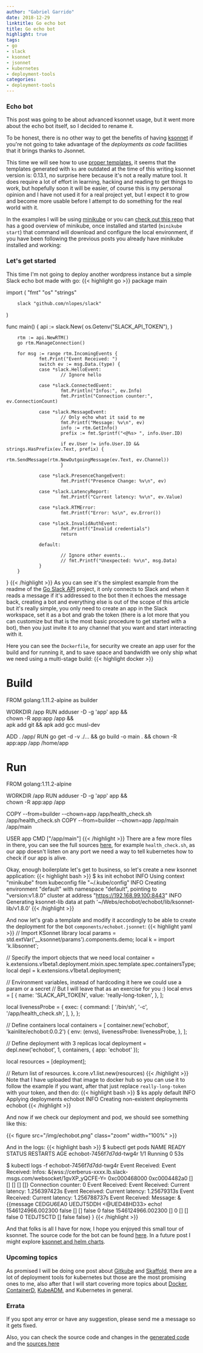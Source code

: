 ```yaml
---
author: "Gabriel Garrido"
date: 2018-12-29
linktitle: Go echo bot
title: Go echo bot
highlight: true
tags:
- go
- slack
- ksonnet
- jsonnet
- kubernetes
- deployment-tools
categories:
- deployment-tools
---
```


### **Echo bot**

This post was going to be about advanced ksonnet usage, but it went more about the echo bot itself, so I decided to rename it.

To be honest, there is no other way to get the benefits of having [ksonnet](https://ksonnet.io/) if you're not going to take advantage of the _deployments as code_ facilities that it brings thanks to Jsonnet.

This time we will see how to use [proper templates](https://github.com/cybermaggedon/ksonnet-cheat-sheet), it seems that the templates generated with `ks` are outdated at the time of this writing ksonnet version is: 0.13.1, no surprise here because it's not a really mature tool. It does require a lot of effort in learning, hacking and reading to get things to work, but hopefully soon it will be easier, of course this is my personal opinion and I have not used it for a real project yet, but I expect it to grow and become more usable before I attempt to do something for the real world with it.

In the examples I will be using [minikube](https://kubernetes.io/docs/tasks/tools/install-minikube) or you can [check out this repo](https://github.com/kainlite/kainlite.github.io) that has a good overview of minikube, once installed and started (`minikube start`) that command will download and configure the local environment, if you have been following the previous posts you already have minikube installed and working:

### Let's get started
This time I'm not going to deploy another wordpress instance but a simple Slack echo bot made with go:
{{< highlight go >}}
package main

import (
        "fmt"
        "os"
        "strings"

        slack "github.com/nlopes/slack"
)

func main() {
        api := slack.New(
                os.Getenv("SLACK_API_TOKEN"),
        )

        rtm := api.NewRTM()
        go rtm.ManageConnection()

        for msg := range rtm.IncomingEvents {
                fmt.Print("Event Received: ")
                switch ev := msg.Data.(type) {
                case *slack.HelloEvent:
                        // Ignore hello

                case *slack.ConnectedEvent:
                        fmt.Println("Infos:", ev.Info)
                        fmt.Println("Connection counter:", ev.ConnectionCount)

                case *slack.MessageEvent:
                        // Only echo what it said to me
                        fmt.Printf("Message: %v\n", ev)
                        info := rtm.GetInfo()
                        prefix := fmt.Sprintf("<@%s> ", info.User.ID)

                        if ev.User != info.User.ID && strings.HasPrefix(ev.Text, prefix) {
                                rtm.SendMessage(rtm.NewOutgoingMessage(ev.Text, ev.Channel))
                        }

                case *slack.PresenceChangeEvent:
                        fmt.Printf("Presence Change: %v\n", ev)

                case *slack.LatencyReport:
                        fmt.Printf("Current latency: %v\n", ev.Value)

                case *slack.RTMError:
                        fmt.Printf("Error: %s\n", ev.Error())

                case *slack.InvalidAuthEvent:
                        fmt.Printf("Invalid credentials")
                        return

                default:

                        // Ignore other events..
                        // fmt.Printf("Unexpected: %v\n", msg.Data)
                }
        }
}
{{< /highlight >}}
As you can see it's the simplest example from the readme of the [Go Slack API](https://github.com/nlopes/slack) project, it only connects to Slack and when it reads a message if it's addressed to the bot then it echoes the message back, creating a bot and everything else is out of the scope of this article but it's really simple, you only need to create an app in the Slack workspace, set it as a bot and grab the token (there is a lot more that you can customize but that is the most basic procedure to get started with a bot), then you just invite it to any channel that you want and start interacting with it.

Here you can see the `Dockerfile`, for security we create an app user for the build and for running it, and to save space and bandwidth we only ship what we need using a multi-stage build:
{{< highlight docker >}}
# Build
FROM golang:1.11.2-alpine as builder

WORKDIR /app
RUN adduser -D -g 'app' app && \
    chown -R app:app /app && \
    apk add git && apk add gcc musl-dev

ADD . /app/
RUN go get -d -v ./... && go build -o main . && chown -R app:app /app /home/app

# Run
FROM golang:1.11.2-alpine

WORKDIR /app
RUN adduser -D -g 'app' app && \
    chown -R app:app /app

COPY --from=builder --chown=app /app/health_check.sh /app/health_check.sh
COPY --from=builder --chown=app /app/main /app/main

USER app
CMD ["/app/main"]
{{< /highlight >}}
There are a few more files in there, you can see the full sources [here](https://github.com/kainlite/echobot), for example `health_check.sh`, as our app doesn't listen on any port we need a way to tell kubernetes how to check if our app is alive.

Okay, enough boilerplate let's get to business, so let's create a new ksonnet application:
{{< highlight bash >}}
$ ks init echobot
INFO Using context "minikube" from kubeconfig file "~/.kube/config"
INFO Creating environment "default" with namespace "default", pointing to "version:v1.8.0" cluster at address "https://192.168.99.100:8443"
INFO Generating ksonnet-lib data at path '~/Webs/echobot/echobot/lib/ksonnet-lib/v1.8.0'
{{< /highlight >}}

And now let's grab a template and modify it accordingly to be able to create the deployment for the bot `components/echobot.jsonnet`:
{{< highlight yaml >}}
// Import KSonnet library
local params = std.extVar('__ksonnet/params').components.demo;
local k = import 'k.libsonnet';

// Specify the import objects that we need
local container = k.extensions.v1beta1.deployment.mixin.spec.template.spec.containersType;
local depl = k.extensions.v1beta1.deployment;

// Environment variables, instead of hardcoding it here we could use a param or a secret
// But I will leave that as an exercise for you :)
local envs = [
  {
    name: 'SLACK_API_TOKEN',
    value: 'really-long-token',
  },
];

local livenessProbe = {
  exec: {
    command: [
      '/bin/sh',
      '-c',
      '/app/health_check.sh',
    ],
  },
};

// Define containers
local containers = [
  container.new('echobot', 'kainlite/echobot:0.0.2') {
    env: (envs),
    livenessProbe: livenessProbe,
  },
];

// Define deployment with 3 replicas
local deployment =
  depl.new('echobot', 1, containers, { app: 'echobot' });

local resources = [deployment];

// Return list of resources.
k.core.v1.list.new(resources)
{{< /highlight >}}
Note that I have uploaded that image to docker hub so you can use it to follow the example if you want, after that just replace `really-long-token` with your token, and then do:
{{< highlight bash >}}
$ ks apply default
INFO Applying deployments echobot
INFO Creating non-existent deployments echobot
{{< /highlight >}}

And now if we check our deployment and pod, we should see something like this:

{{< figure src="/img/echobot.png" class="zoom" width="100%" >}}

And in the logs:
{{< highlight bash >}}
 $ kubectl get pods
NAME                               READY     STATUS    RESTARTS   AGE
echobot-7456f7d7dd-twg4r           1/1       Running   0          53s

$ kubectl logs -f echobot-7456f7d7dd-twg4r
Event Received: Event Received: Infos: &{wss://cerberus-xxxx.lb.slack-msgs.com/websocket/1gvXP_yQCFE-Y= 0xc000468000 0xc0004482a0 [] [] [] [] []}
Connection counter: 0
Event Received: Event Received: Current latency: 1.256397423s
Event Received: Current latency: 1.25679313s
Event Received: Current latency: 1.256788737s
Event Received: Message: &{{message CEDGU6EA0 UEDJT5DDH <@UED48HD33> echo! 1546124966.002300  false [] [] <nil>  false 0  false  1546124966.002300   <nil>      [] 0 []  [] false <nil>  0 TEDJT5CTD []  false false} <nil>}
{{< /highlight >}}

And that folks is all I have for now, I hope you enjoyed this small tour of ksonnet. The source code for the bot can be found [here](https://github.com/kainlite/echobot). In a future post I might explore [ksonnet and helm charts](https://ksonnet.io/docs/examples/helm/).

### Upcoming topics
As promised I will be doing one post about [Gitkube](https://github.com/hasura/gitkube) and [Skaffold](https://github.com/GoogleContainerTools/skaffold), there are a lot of deployment tools for kubernetes but those are the most promising ones to me, also after that I will start covering more topics about [Docker](https://www.docker.com/), [ContainerD](https://containerd.io/), [KubeADM](https://kubernetes.io/docs/setup/independent/create-cluster-kubeadm/), and Kubernetes in general.

### Errata
If you spot any error or have any suggestion, please send me a message so it gets fixed.

Also, you can check the source code and changes in the [generated code](https://github.com/kainlite/kainlite.github.io) and the [sources here](https://github.com/kainlite/blog)
